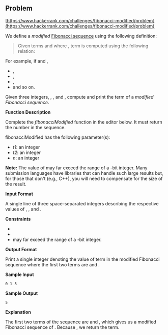 ## Problem

[https://www.hackerrank.com/challenges/fibonacci-modified/problem](https://www.hackerrank.com/challenges/fibonacci-modified/problem)



We define a *modified* [Fibonacci sequence](https://en.wikipedia.org/wiki/Fibonacci_number) using the following definition:

> Given terms  and  where , term  is computed using the following relation:

For example, if  and ,

- ,
- ,
- ,
- and so on.

Given three integers, , , and , compute and print the  term of a *modified Fibonacci sequence*.

**Function Description**

Complete the *fibonacciModified* function in the editor below. It must return the number in the sequence.

fibonacciModified has the following parameter(s):

- *t1*: an integer
- *t2*: an integer
- *n*: an integer

**Note:** The value of  may far exceed the range of a -bit integer. Many submission languages have libraries that can handle such large results but, for those that don't (e.g., C++), you will need to compensate for the size of the result.

**Input Format**

A single line of three space-separated integers describing the respective values of , , and .

**Constraints**

- 
- 
-  may far exceed the range of a -bit integer.

**Output Format**

Print a single integer denoting the value of term  in the modified Fibonacci sequence where the first two terms are  and .

**Sample Input**

```
0 1 5
```

**Sample Output**

```
5
```

**Explanation**

The first two terms of the sequence are  and , which gives us a modified Fibonacci sequence of . Because , we return the  term.